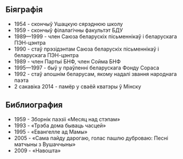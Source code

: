 ﻿---
name: Рыгор Іванавіч Барадулін
shortname: Рыгор Барадулін
yearsoflife: 24.02.1935 —  2.03.2014
birthplace: Вересовка, Віцебская вобласць
description: Беларускі паэт, эсэіст, перакладчык
src: https://upload.wikimedia.org/wikipedia/commons/thumb/7/77/Ryhor_Baradulin.jpg/274px-Ryhor_Baradulin.jpg
video: https://www.youtube.com/watch?v=WzJFsmUvTzI
gallery:
  [
    https://knigism.online/covers/97/63/53391_200x300.jpg,
    https://www.rulit.me/data/programs/images/maladzik-nad-stepam_565773.jpg,
    https://www.rulit.me/data/programs/images/listy-u-helsinki_565774.jpg,
  ]
---

## Біяграфія

- 1954 - скончыў Ушацкую сярэднюю школу
- 1959 - скончыў філалагічны факультэт БДУ
- 1989—1999 - член Саюза беларускіх пісьменнікаў і беларускага ПЭН-цэнтра
- 1990 - стаў прэзідэнтам Саюза беларускіх пісьменнікаў і беларускага ПЭН-цэнтра
- 1989 - член Партыі БНФ, член Сойма БНФ
- 1995—1997 - быў у праўленні беларускага Фонду Сораса
- 1992 - стаў апошнім беларусам, якому надалі звання народнага паэта
- 2 сакавіка 2014 - памёр у сваёй кватэры ў Мінску

## Библиография

- 1959 - Зборнік паэзіі «Месяц над стэпам»
- 1993 - «Трэба дома бываць часцей»
- 1995 - «Евангелле ад Мамы»
- 2005 - «Сама пайду дарогаю, голас пашлю дуброваю: Песні матчыны з Вушаччыны»
- 2009 - «Навошта»
